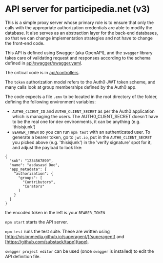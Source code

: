 # API server for participedia.net (v3)

This is a simple proxy server whose primary role is to ensure that only the
calls with the appropriate authorization credentials are able to modify the
database.  It also serves as an abstraction layer for the back-end databases,
so that we can change implementation strategies and not have to change the
front-end code.

This API is defined using Swagger (aka OpenAPI), and the `swagger` library
takes care of validating request and responses according to the schema defined
in [api/swagger/swagger.yaml](api/swagger/swagger.yaml).

The critical code is in [api/controllers](/api/controllers).

The `token` authorization model refers to the Auth0 JWT token scheme, and
many calls look at group memberships defined by the Auth0 app.

The code expects a file `.env` to be located in the root directory of the folder,
defining the following environment variables:
 * `AUTH0_CLIENT_ID` and `AUTH0_CLIENT_SECRET` as per the Auth0 application which
is managing the users.  The AUTH0_CLIENT_SECRET doesn't have to be the real one for dev environments, it can be anything (e.g. 'thisisjunk')
 * `BEARER_TOKEN` so you can run `npm test` with an authenticated user.  To generate
   a bearer token, go to `jwt.io`, put in the `AUTH0_CLIENT_SECRET` you picked above (e.g. 'thisisjunk') in the 'verify signature' spot for it, and adjust the payload to look like:

```
{
  "sub": "1234567890",
  "name": "asdasasd Doe",
  "app_metadata": {
    "authorization": {
      "groups": [
        "Contributors",
        "Curators"
      ]
    }
  }
}
```

  the encoded token in the left is your `BEARER_TOKEN`

`npm start` starts the API server.

`npm test` runs the test suite.  These are written using
[http://visionmedia.github.io/superagent/](superagent) and
[https://github.com/substack/tape](tape).

`swagger project editor` can be used (once `swagger` is installed) to edit the
API definition file.
